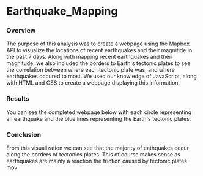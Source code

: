 # Earthquake_Mapping

### Overview
  The purpose of this analysis was to create a webpage using the Mapbox API to visualize the locations of recent earthquakes and their magnitide in the past 7 days. Along with mapping recent earthquakes and their magnitude, we also included the borders to Earth's tectonic plates to see the correlation between where each tectonic plate was, and where earthquakes occured to most.
 We used our knowledge of JavaScript, along with HTML and CSS to create a webpage displaying this information.


### Results
You can see the completed webpage below with each circle representing an earthquake and the blue lines representing the Earth's tectonic plates.


### Conclusion
From this visualization we can see that the majority of eathquakes occur along the borders of tectonics plates. This of course makes sense as earthquakes are mainly a reaction the friction caused by tectonic plates mov
